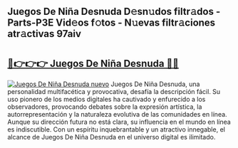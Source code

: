 ## Juegos De Niña Desnuda D𝚎sn𝚞dos filtr𝚊dos - Parts-P3E Vid𝚎os f𝚘tos - N𝚞evas filtr𝚊ciones atr𝚊ctivas 97aiv

# <h2><a href="http://mb2wgz.tromn.icu/?c=Juegos+De+Ni%c3%b1a+Desnuda">🔗👉👉👉 Juegos De Niña Desnuda 🔗🔗</a></h2>

[![Juegos De Niña Desnuda nuevo](https://i.imgur.com/pEAQMta.gif)](http://mb2wgz.tromn.icu/?c=Juegos+De+Ni%c3%b1a+Desnuda)
Juegos De Niña Desnuda, una personalidad multifacética y provocativa, desafía la descripción fácil. Su uso pionero de los medios digitales ha cautivado y enfurecido a los observadores, provocando debates sobre la expresión artística, la autorrepresentación y la naturaleza evolutiva de las comunidades en línea. Aunque su dirección futura no está clara, su influencia en el mundo en línea es indiscutible. Con un espíritu inquebrantable y un atractivo innegable, el alcance de Juegos De Niña Desnuda en el universo digital es ilimitado.
